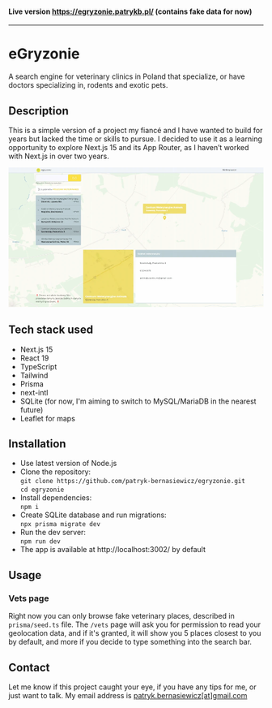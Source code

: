 #### Live version https://egryzonie.patrykb.pl/ (contains fake data for now)

---

# eGryzonie

A search engine for veterinary clinics in Poland that specialize, or have doctors specializing in, rodents and exotic pets.

## Description

This is a simple version of a project my fiancé and I have wanted to build for years but lacked the time or skills to pursue. I decided to use it as a learning opportunity to explore Next.js 15 and its App Router, as I haven’t worked with Next.js in over two years.

![eGryzonie Screenshot](https://raw.githubusercontent.com/patryk-bernasiewicz/egryzonie/refs/heads/master/public/screenshot.webp)

## Tech stack used

- Next.js 15
- React 19
- TypeScript
- Tailwind
- Prisma
- next-intl
- SQLite (for now, I'm aiming to switch to MySQL/MariaDB in the nearest future)
- Leaflet for maps

## Installation

- Use latest version of Node.js
- Clone the repository:  
  `git clone https://github.com/patryk-bernasiewicz/egryzonie.git`  
  `cd egryzonie`
- Install dependencies:  
  `npm i`
- Create SQLite database and run migrations:  
  `npx prisma migrate dev`
- Run the dev server:  
  `npm run dev`
- The app is available at http://localhost:3002/ by default

## Usage

### Vets page

Right now you can only browse fake veterinary places, described in `prisma/seed.ts` file. The `/vets` page will ask you for permission to read your geolocation data, and if it's granted, it will show you 5 places closest to you by default, and more if you decide to type something into the search bar.

## Contact

Let me know if this project caught your eye, if you have any tips for me, or just want to talk. My email address is [patryk.bernasiewicz[at]gmail.com](mailto:patryk.bernasiewicz@gmail.com)
